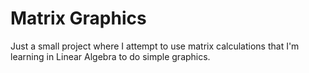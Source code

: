# Matrix Graphics
Just a small project where I attempt to use matrix calculations that I'm learning in Linear Algebra to do simple graphics.
